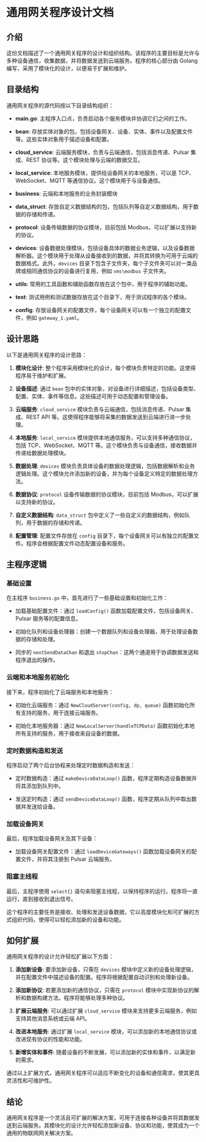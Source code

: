 # 通用网关程序设计文档

## 介绍

这份文档描述了一个通用网关程序的设计和组织结构。该程序的主要目标是允许与多种设备通信，收集数据，并将数据发送到云端服务。程序的核心部分由 Golang 编写，采用了模块化的设计，以便易于扩展和维护。

## 目录结构

通用网关程序的源代码按以下目录结构组织：

- **main.go**: 主程序入口点，负责启动各个服务模块并协调它们之间的工作。

- **bean**: 存放实体对象的包，包括设备网关、设备、实体、事件以及配置文件等。这些实体对象用于描述设备和配置。

- **cloud_service**: 云端服务模块，负责与云端通信，包括消息传递、Pulsar 集成、REST 协议等。这个模块处理与云端的数据交互。

- **local_service**: 本地服务模块，提供给设备网关的本地服务，可以是 TCP、WebSocket、MQTT 等通信协议。这个模块用于与设备通信。

- **business**: 云端和本地服务的业务封装模块

- **data_struct**: 存放自定义数据结构的包，包括队列等自定义数据结构，用于数据的存储和传递。

- **protocol**: 设备传输数据的协议模块，目前包括 Modbus，可以扩展以支持新的协议。

- **devices**: 设备数据处理模块，包括设备具体的数据业务逻辑，以及设备数据解析器。这个模块用于处理从设备接收到的数据，并将其转换为可用于云端的数据格式。此外，`devices` 目录下包含子文件夹，每个子文件夹可以对一类品牌或相同通信协议的设备进行复用，例如 `vms\modbus` 子文件夹。

- **utils**: 常用的工具函数和辅助函数存放在这个包中，用于程序的辅助功能。

- **test**: 测试用例和测试数据存放在这个目录下，用于测试程序的各个模块。

- **config**: 存放设备网关的配置文件，每个设备网关可以有一个独立的配置文件，例如 `gateway_1.yaml`。

## 设计思路

以下是通用网关程序的设计思路：

1. **模块化设计**: 整个程序采用模块化的设计，每个模块负责特定的功能。这使得程序易于维护和扩展。

2. **设备描述**: 通过 `bean` 包中的实体对象，对设备进行详细描述，包括设备类型、配置、实体、事件等信息。这些描述可用于动态配置和管理设备。

3. **云端服务**: `cloud_service` 模块负责与云端通信，包括消息传递、Pulsar 集成、REST API 等。这使得程序能够将采集的数据发送到云端进行进一步处理。

4. **本地服务**: `local_service` 模块提供本地通信服务，可以支持多种通信协议，包括 TCP、WebSocket、MQTT 等。这个模块负责与设备通信，接收数据并传递给数据处理模块。

5. **数据处理**: `devices` 模块负责具体设备的数据处理逻辑，包括数据解析和业务逻辑处理。这个模块允许添加新的设备，并为每个设备定义特定的数据处理方法。

6. **数据协议**: `protocol` 设备传输数据的协议模块，目前包括 Modbus，可以扩展以支持新的协议。

7. **自定义数据结构**: `data_struct` 包中定义了一些自定义的数据结构，例如队列，用于数据的存储和传递。

8. **配置管理**: 配置文件存放在 `config` 目录下，每个设备网关可以有独立的配置文件。程序会根据配置文件动态配置设备和服务。

## 主程序逻辑

### 基础设置

在主程序 `business.go` 中，首先进行了一些基础设置和初始化工作：

- 加载基础配置文件：通过 `loadConfig()` 函数加载配置文件，包括设备网关、Pulsar 服务等的配置信息。

- 初始化队列和设备处理器：创建一个数据队列和设备处理器，用于处理设备数据的存储和处理。

- 同步的 `nextSendDataChan` 和退出 `stopChan`：这两个通道用于协调数据发送和程序退出的操作。

### 云端和本地服务初始化

接下来，程序初始化了云端服务和本地服务：

- 初始化云端服务：通过 `NewCloudServer(config, dp, queue)` 函数初始化所有支持的服务，用于连接云端服务。

- 初始化本地服务器：通过 `NewLocalServer(handleTCPData)` 函数初始化本地所有支持的服务，用于接收来自设备的数据。

### 定时数据构造和发送

程序启动了两个后台协程来处理定时数据构造和发送：

- 定时数据构造：通过 `makeDeviceDataLoop()` 函数，程序定期构造设备数据并将其添加到队列中。

- 发送定时构造：通过 `sendDeviceDataLoop()` 函数，程序定期从队列中取出数据并发送给设备。

### 加载设备网关

最后，程序加载设备网关及其下设备：

- 加载设备网关配置文件：通过 `loadDeviceGateways()` 函数加载设备网关的配置文件，并将其注册到 Pulsar 云端服务。

### 阻塞主线程

最后，主程序使用 `select{}` 语句来阻塞主线程，以保持程序的运行。程序将一直运行，直到接收到退出信号。

这个程序的主要任务是接收、处理和发送设备数据，它以高度模块化和可扩展的方式组织代码，使得可以轻松添加新的设备和功能。


## 如何扩展

通用网关程序的设计允许轻松扩展以下方面：

1. **添加新设备**: 要添加新设备，只需在 `devices` 模块中定义新的设备处理逻辑，并在配置文件中描述设备的配置。程序将根据配置自动识别和处理新设备。

2. **添加新协议**: 若要添加新的通信协议，只需在 `protocol` 模块中实现新协议的解析和数据构建方法。程序将能够处理多种协议。

3. **扩展云端服务**: 可以通过扩展 `cloud_service` 模块来支持更多云端服务，例如支持其他消息系统或云端 API。

4. **改进本地服务**: 通过扩展 `local_service` 模块，可以添加新的本地通信协议或改进现有协议的性能和功能。

5. **新增实体和事件**: 随着设备的不断发展，可以添加新的实体和事件，以满足新的需求。

通过以上扩展方式，通用网关程序可以适应不断变化的设备和通信需求，使其更具灵活性和可维护性。

## 结论

通用网关程序是一个灵活且可扩展的解决方案，可用于连接各种设备并将其数据发送到云端服务。其模块化的设计允许轻松添加新设备、协议和功能，使其成为一个通用的物联网网关解决方案。